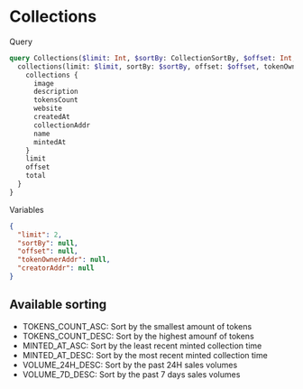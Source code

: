 # Collections

Query
```graphql
query Collections($limit: Int, $sortBy: CollectionSortBy, $offset: Int, $tokenOwnerAddr: String, $creatorAddr: String) {
  collections(limit: $limit, sortBy: $sortBy, offset: $offset, tokenOwnerAddr: $tokenOwnerAddr, creatorAddr: $creatorAddr) {
    collections {
      image
      description
      tokensCount
      website
      createdAt
      collectionAddr
      name
      mintedAt
    }
    limit
    offset
    total
  }
}
```

Variables
```json
{
  "limit": 2,
  "sortBy": null,
  "offset": null,
  "tokenOwnerAddr": null,
  "creatorAddr": null
}
```

## Available sorting

- TOKENS_COUNT_ASC: Sort by the smallest amount of tokens
- TOKENS_COUNT_DESC: Sort by the highest amounf of tokens
- MINTED_AT_ASC: Sort by the least recent minted collection time
- MINTED_AT_DESC: Sort by the most recent minted collection time
- VOLUME_24H_DESC: Sort by the past 24H sales volumes
- VOLUME_7D_DESC: Sort by the past 7 days sales volumes
